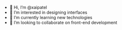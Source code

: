 - 👋 Hi, I’m @xaipatel
- 👀 I’m interested in designing interfaces
- 🌱 I’m currently learning new technologies 
- 💞️ I’m looking to collaborate on front-end development

<!---
xaipatel/xaipatel is a ✨ special ✨ repository because its `README.md` (this file) appears on your GitHub profile.
You can click the Preview link to take a look at your changes.
--->
